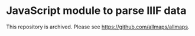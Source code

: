 # JavaScript module to parse IIIF data

This repository is archived. Please see https://github.com/allmaps/allmaps.
